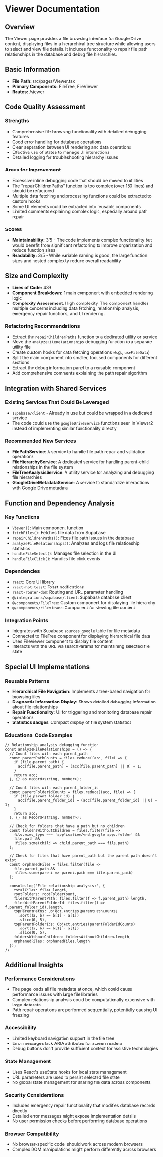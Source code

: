 # Viewer Documentation

## Overview
The Viewer page provides a file browsing interface for Google Drive content, displaying files in a hierarchical tree structure while allowing users to select and view file details. It includes functionality to repair file path relationships in the database and debug file hierarchies.

## Basic Information
- **File Path:** src/pages/Viewer.tsx
- **Primary Components:** FileTree, FileViewer
- **Routes:** /viewer

## Code Quality Assessment
### Strengths
- Comprehensive file browsing functionality with detailed debugging features
- Good error handling for database operations
- Clear separation between UI rendering and data operations
- Effective use of states to manage UI interactions
- Detailed logging for troubleshooting hierarchy issues

### Areas for Improvement
- Excessive inline debugging code that should be moved to utilities
- The "repairChildrenPaths" function is too complex (over 150 lines) and should be refactored
- Multiple data fetching and processing functions could be extracted to custom hooks
- Some UI elements could be extracted into reusable components
- Limited comments explaining complex logic, especially around path repair

### Scores
- **Maintainability:** 3/5 - The code implements complex functionality but would benefit from significant refactoring to improve organization and reduce function sizes
- **Readability:** 3/5 - While variable naming is good, the large function sizes and nested complexity reduce overall readability

## Size and Complexity
- **Lines of Code:** 439
- **Component Breakdown:** 1 main component with embedded rendering logic
- **Complexity Assessment:** High complexity. The component handles multiple concerns including data fetching, relationship analysis, emergency repair functions, and UI rendering.

### Refactoring Recommendations
- Extract the `repairChildrenPaths` function to a dedicated utility or service
- Move the `analyzeFileRelationships` debugging function to a separate utility file
- Create custom hooks for data fetching operations (e.g., `useFileData`)
- Split the main component into smaller, focused components for different sections
- Extract the debug information panel to a reusable component
- Add comprehensive comments explaining the path repair algorithm

## Integration with Shared Services
### Existing Services That Could Be Leveraged
- `supabase/client` - Already in use but could be wrapped in a dedicated service
- The code could use the `googleDriveService` functions seen in Viewer2 instead of implementing similar functionality directly

### Recommended New Services
- **FilePathService**: A service to handle file path repair and validation operations
- **FileHierarchyService**: A dedicated service for handling parent-child relationships in the file system
- **FileTreeAnalysisService**: A utility service for analyzing and debugging file hierarchies
- **GoogleDriveMetadataService**: A service to standardize interactions with Google Drive metadata

## Function and Dependency Analysis
### Key Functions
- `Viewer()`: Main component function
- `fetchFiles()`: Fetches file data from Supabase
- `repairChildrenPaths()`: Fixes file path issues in the database
- `analyzeFileRelationships()`: Analyzes and logs file relationship statistics
- `handleFileSelect()`: Manages file selection in the UI
- `handleFileClick()`: Handles file click events

### Dependencies
- `react`: Core UI library
- `react-hot-toast`: Toast notifications
- `react-router-dom`: Routing and URL parameter handling
- `@/integrations/supabase/client`: Supabase database client
- `@/components/FileTree`: Custom component for displaying file hierarchy
- `@/components/FileViewer`: Component for viewing file content

### Integration Points
- Integrates with Supabase `sources_google` table for file metadata
- Connected to FileTree component for displaying hierarchical file data
- Uses FileViewer component to display file content
- Interacts with the URL via searchParams for maintaining selected file state

## Special UI Implementations
### Reusable Patterns
- **Hierarchical File Navigation**: Implements a tree-based navigation for browsing files
- **Diagnostic Information Display**: Shows detailed debugging information about file relationships
- **Repair Functionality**: UI for triggering and monitoring database repair operations
- **Statistics Badges**: Compact display of file system statistics

### Educational Code Examples
```tsx
// Relationship analysis debugging function
const analyzeFileRelationships = () => {
  // Count files with each parent_path
  const parentPathCounts = files.reduce((acc, file) => {
    if (file.parent_path) {
      acc[file.parent_path] = (acc[file.parent_path] || 0) + 1;
    }
    return acc;
  }, {} as Record<string, number>);
  
  // Count files with each parent_folder_id
  const parentFolderIdCounts = files.reduce((acc, file) => {
    if (file.parent_folder_id) {
      acc[file.parent_folder_id] = (acc[file.parent_folder_id] || 0) + 1;
    }
    return acc;
  }, {} as Record<string, number>);
  
  // Check for folders that have a path but no children
  const foldersWithoutChildren = files.filter(file => 
    file.mime_type === 'application/vnd.google-apps.folder' && 
    file.path &&
    !files.some(child => child.parent_path === file.path)
  );
  
  // Check for files that have parent_path but the parent path doesn't exist
  const orphanedFiles = files.filter(file => 
    file.parent_path && 
    !files.some(parent => parent.path === file.parent_path)
  );
  
  console.log('File relationship analysis:', {
    totalFiles: files.length,
    rootFolders: rootFolderCount,
    filesWithParentPath: files.filter(f => f.parent_path).length,
    filesWithParentFolderId: files.filter(f => f.parent_folder_id).length,
    topParentPaths: Object.entries(parentPathCounts)
      .sort((a, b) => b[1] - a[1])
      .slice(0, 5),
    topParentFolderIds: Object.entries(parentFolderIdCounts)
      .sort((a, b) => b[1] - a[1])
      .slice(0, 5),
    foldersWithoutChildren: foldersWithoutChildren.length,
    orphanedFiles: orphanedFiles.length
  });
};
```

## Additional Insights
### Performance Considerations
- The page loads all file metadata at once, which could cause performance issues with large file libraries
- Complex relationship analysis could be computationally expensive with large datasets
- Path repair operations are performed sequentially, potentially causing UI freezing

### Accessibility
- Limited keyboard navigation support in the file tree
- Error messages lack ARIA attributes for screen readers
- Debug buttons don't provide sufficient context for assistive technologies

### State Management
- Uses React's useState hooks for local state management
- URL parameters are used to persist selected file state
- No global state management for sharing file data across components

### Security Considerations
- Includes emergency repair functionality that modifies database records directly
- Detailed error messages might expose implementation details
- No user permission checks before performing database operations

### Browser Compatibility
- No browser-specific code; should work across modern browsers
- Complex DOM manipulations might perform differently across browsers